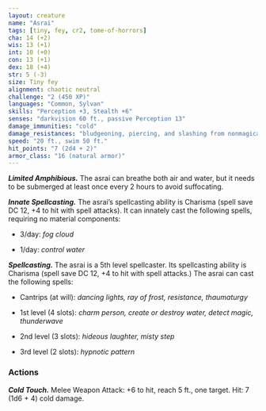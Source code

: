 ```yaml
---
layout: creature
name: "Asrai"
tags: [tiny, fey, cr2, tome-of-horrors]
cha: 14 (+2)
wis: 13 (+1)
int: 10 (+0)
con: 13 (+1)
dex: 18 (+4)
str: 5 (-3)
size: Tiny fey
alignment: chaotic neutral
challenge: "2 (450 XP)"
languages: "Common, Sylvan"
skills: "Perception +3, Stealth +6"
senses: "darkvision 60 ft., passive Perception 13"
damage_immunities: "cold"
damage_resistances: "bludgeoning, piercing, and slashing from nonmagical weapons"
speed: "20 ft., swim 50 ft."
hit_points: "7 (2d4 + 2)"
armor_class: "16 (natural armor)"
---
```


***Limited Amphibious.*** The asrai can breathe both air and water, but it
needs to be submerged at least once every 2 hours to avoid suffocating.

***Innate Spellcasting.*** The asrai’s spellcasting ability is Charisma (spell
save DC 12, +4 to hit with spell attacks). It can innately cast the following
spells, requiring no material components:

* 3/day: <i>fog cloud</i>

* 1/day: <i>control water</i>

***Spellcasting.*** The asrai is a 5th level spellcaster. Its spellcasting ability
is Charisma (spell save DC 12, +4 to hit with spell attacks.) The asrai can
cast the following spells:

* Cantrips (at will): <i>dancing lights, ray of frost, resistance, thaumaturgy</i>

* 1st level (4 slots): <i>charm person, create or destroy water, detect magic, thunderwave</i>

* 2nd level (3 slots): <i>hideous laughter, misty step</i>

* 3rd level (2 slots): <i>hypnotic pattern</i>

### Actions

***Cold Touch.*** Melee Weapon Attack: +6 to hit, reach 5 ft., one target.
Hit: 7 (1d6 + 4) cold damage.
